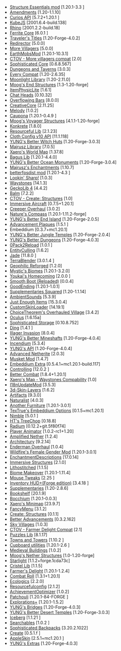 - [Structure Essentials mod](https://www.curseforge.com/projects/832882) [1.20.1-3.3
]
- [Amendments](https://www.curseforge.com/projects/896746) [1.20-1.1.10]
- [Curios API](https://www.curseforge.com/projects/309927) [5.7.2+1.20.1
]
- [KubeJS](https://www.curseforge.com/projects/238086) [2001.6.4-build.138]
- [Rhino](https://www.curseforge.com/projects/416294) [2001.2.2-build.18]
- [Ferrite Core](https://www.curseforge.com/projects/429235) [6.0.1
]
- [Traveler's Titles](https://www.curseforge.com/projects/504908) [1.20-Forge-4.0.2]
- [Redirector](https://www.curseforge.com/projects/877289) [5.0.0]
- [More Villagers](https://www.curseforge.com/projects/484954) [5.0.0]
- [EarthMobsMod](https://www.curseforge.com/projects/913527) [1.20.1-10.3.1]
- [CTOV - More villagers compat](https://modrinth.com/mod/fyGliXG0) [2.0]
- [Sophisticated Core](https://www.curseforge.com/projects/618298) [0.6.8.567]
- [Dungeons and Taverns](https://www.curseforge.com/projects/853794) [3.0.3]
- [Every Compat](https://www.curseforge.com/minecraft/mc-mods/every-compat) [1.20-2.6.35]
- [Moonlight Library](https://www.curseforge.com/projects/499980) [1.20-2.11.0]
- [Moog's End Structures](https://www.curseforge.com/projects/892382) [1.3-1.20-forge]
- [ItemPhysicLite](https://www.curseforge.com/projects/270441) [1.6.1]
- [Chat Heads](https://www.curseforge.com/projects/407206) [0.10.32]
- [Overflowing Bars](https://www.curseforge.com/projects/852662) [8.0.0]
- [CreativeCore](https://www.curseforge.com/projects/257814) [2.11.25]
- [Melody](https://www.curseforge.com/projects/938643) [1.0.2]
- [Caupona](https://www.curseforge.com/projects/656147) [1.20.1-0.4.9
]
- [Moog's Voyager Structures](https://www.curseforge.com/projects/656977) [4.1.1-1.20-forge]
- [Konkrete](https://www.curseforge.com/projects/410295) [1.8.0]
- [Resourceful Lib](https://www.curseforge.com/projects/570073) [2.1.23]
- [Cloth Config v10 API](https://www.curseforge.com/projects/348521) [11.1.118]
- [YUNG's Better Witch Huts](https://www.curseforge.com/projects/631401) [1.20-Forge-3.0.3]
- [Majrusz Library](https://www.curseforge.com/projects/437409) [7.0.5]
- [Xaero's World Map](https://www.curseforge.com/projects/317780) [1.37.8]
- [Bagus Lib](https://www.curseforge.com/projects/866533) [1.20.1-4.4.0]
- [YUNG's Better Ocean Monuments](https://www.curseforge.com/projects/689238) [1.20-Forge-3.0.4]
- [Majrusz's Enchantments](https://www.curseforge.com/projects/417439) [1.10.7]
- [betterfpsdist mod](https://www.curseforge.com/projects/551520) [1.20.1-4.3
]
- [Lookin' Sharp!](https://www.curseforge.com/projects/909071) [1.0.3]
- [Waystones](https://www.curseforge.com/projects/245755) [14.1.3]
- [GeckoLib 4](https://www.curseforge.com/projects/388172) [4.4.2]
- [Balm](https://www.curseforge.com/projects/531761) [7.2.2]
- [CTOV - Create: Structures](https://modrinth.com/mod/l9fldtN4) [1.0]
- [Immersive Aircraft](https://www.curseforge.com/projects/666014) [0.7.5+1.20.1]
- [Creeper Overhaul](https://www.curseforge.com/projects/561625) [3.0.2]
- [Nature's Compass](https://www.curseforge.com/projects/252848) [1.20.1-1.11.2-forge]
- [YUNG's Better End Island](https://www.curseforge.com/projects/901344) [1.20-Forge-2.0.5]
- [Advancement Plaques](https://www.curseforge.com/projects/499826) [1.5.1
]
- Embeddium [0.3.7+mc1.20.1]
- [YUNG's Better Jungle Temples](https://www.curseforge.com/projects/897669) [1.20-Forge-2.0.4]
- [YUNG's Better Dungeons](https://www.curseforge.com/projects/510089) [1.20-Forge-4.0.3]
- [0Pack2Reload](https://www.curseforge.com/projects/923755) [1.0.1
]
- [EntityCulling](https://modrinth.com/mod/NNAgCjsB) [1.6.2]
- [Jade](https://www.curseforge.com/projects/324717) [11.8.0
]
- [TerraBlender](https://www.curseforge.com/projects/563928) [3.0.1.4
]
- [Geophilic Reforged](https://www.curseforge.com/projects/936730) [1.2.0]
- [Mystic's Biomes](https://www.curseforge.com/projects/397962) [1.20.1-3.2.0]
- [Youkai's Homecoming](https://www.curseforge.com/projects/957437) [2.0.0
]
- [Smooth Boot (Reloaded)](https://www.curseforge.com/projects/633412) [0.0.4]
- [GoodEnding](https://www.curseforge.com/projects/690161) [1.20.1-1.0.1]
- [Supplementaries Squared](https://www.curseforge.com/projects/838411) [1.20-1.1.14]
- [AmbientSounds](https://www.curseforge.com/projects/254284) [5.3.9]
- [Just Enough Items](https://www.curseforge.com/projects/238222) [15.3.0.4]
- [CustomSkinLoader](https://www.curseforge.com/projects/286924) [14.19.1]
- [ChoiceTheorem's Overhauled Village](https://www.curseforge.com/projects/623908) [3.4.2]
- [Oculus](https://www.curseforge.com/projects/581495) [1.6.15a]
- [Sophisticated Storage](https://www.curseforge.com/projects/619320) [0.10.8.752]
- [Ding](https://www.curseforge.com/projects/231275) [1.4.1
]
- [Illager Invasion](https://www.curseforge.com/projects/891324) [8.0.4]
- [YUNG's Better Mineshafts](https://www.curseforge.com/projects/389665) [1.20-Forge-4.0.4]
- [Incendium](https://www.curseforge.com/projects/591388) [5.3.4]
- [YUNG's API](https://www.curseforge.com/projects/421850) [1.20-Forge-4.0.4]
- [Advanced Netherite](https://www.curseforge.com/projects/495336) [2.0.3]
- [Musket Mod](https://www.curseforge.com/projects/354562) [1.4.7]
- [Embeddium Extra](https://curseforge.com/minecraft/mc-mods/rubidium-extra) [0.5.4.1+mc1.20.1-build.117]
- [Controlling](https://www.curseforge.com/projects/250398) [12.0.2
]
- [Better Combat](https://www.curseforge.com/projects/639842) [1.8.4+1.20.1]
- [Xaero's Map - Waystones Compability](https://www.curseforge.com/projects/887484) [1.0]
- [I18nUpdateMod](https://www.curseforge.com/projects/297404) [3.5.3]
- [3d-Skin-Layers](https://modrinth.com/mod/zV5r3pPn) [1.6.2]
- [Artifacts](https://www.curseforge.com/projects/312353) [9.3.0]
- [Naturalist](https://www.curseforge.com/projects/627986) [4.0.3]
- [Another Furniture](https://www.curseforge.com/projects/610492) [1.20.1-3.0.1]
- [TexTrue's Embeddium Options](https://www.curseforge.com/projects/910506) [0.1.5+mc1.20.1]
- [Nimble](https://www.curseforge.com/projects/311927) [5.0.1
]
- [HT's TreeChop](https://www.curseforge.com/projects/421377) [0.18.8]
- [Radium](https://www.curseforge.com/projects/570017) [0.12.2+git.5f80f74]
- [Player Animator](https://www.curseforge.com/projects/658587) [1.0.2-rc1+1.20]
- [Amplified Nether](https://www.curseforge.com/projects/552176) [1.2.4]
- [Architectury](https://www.curseforge.com/projects/419699) [9.2.14]
- [Enderman Overhaul](https://www.curseforge.com/projects/574409) [1.0.4]
- [Wildfire's Female Gender Mod](https://www.curseforge.com/projects/481655) [1.20.1-3.0.1]
- [EnchantmentDescriptions](https://www.curseforge.com/projects/250419) [17.0.14]
- [Immersive Structures](https://modrinth.com/mod/CVBAErky) [2.1.0]
- [Lithostitched](https://www.curseforge.com/projects/936015) [1.1.5]
- [Biome Makeover](https://www.curseforge.com/projects/567709) [1.20.1-1.11.4]
- [Mouse Tweaks](https://www.curseforge.com/projects/60089) [2.25
]
- [Inventory HUD+(Forge edition)](https://www.curseforge.com/projects/357540) [3.4.18
]
- [Supplementaries](https://www.curseforge.com/projects/412082) [1.20-2.8.6]
- [Bookshelf](https://www.curseforge.com/projects/228525) [20.1.9]
- [Bocchium](https://www.curseforge.com/projects/905450) [1.20.1-0.0.3]
- [Xaero's Minimap](https://www.curseforge.com/projects/263420) [23.9.7]
- [FancyMenu](https://www.curseforge.com/projects/367706) [3.1.2]
- [Create: Structures](https://modrinth.com/mod/IAnP4np7) [0.1.1]
- [Better Advancements](https://www.curseforge.com/projects/272515) [0.3.2.162]
- [Sky Villages](https://www.curseforge.com/projects/545467) [1.0.3]
- [CTOV - Farmer Delight Compat](https://modrinth.com/mod/CdRC4fyI) [2.1]
- [Puzzles Lib](https://www.curseforge.com/projects/495476) [8.1.17]
- [Towns and Towers](https://www.curseforge.com/projects/626761) [1.10.2
]
- [Cupboard utilities](https://www.curseforge.com/projects/326652) [1.20.1-2.6
]
- [Medieval Buildings](https://modrinth.com/mod/sc9lpPiU) [1.0.2]
- [Moog's Nether Structures](https://www.curseforge.com/projects/967466) [1.0-1.20-forge]
- [Starlight](https://www.curseforge.com/projects/526854) [1.1.2+forge.1cda73c]
- [Cristel Lib](https://www.curseforge.com/projects/856996) [1.1.5]
- [Farmer's Delight](https://www.curseforge.com/projects/398521) [1.20.1-1.2.4]
- [Combat Roll](https://www.curseforge.com/projects/678036) [1.3.1+1.20.1]
- [Ecologics](https://www.curseforge.com/projects/570463) [2.2.0]
- [Resourcefulconfig](https://www.curseforge.com/projects/714059) [2.1.2]
- [AchievementOptimizer](https://www.curseforge.com/projects/912788) [1.0.2]
- [Patchouli](https://www.curseforge.com/projects/306770) [1.20.1-84-FORGE
]
- [Explorations+](https://www.curseforge.com/projects/550247) [1.20.1-1.5.2]
- [YUNG's Bridges](https://www.curseforge.com/projects/536660) [1.20-Forge-4.0.3]
- [YUNG's Better Desert Temples](https://www.curseforge.com/projects/631016) [1.20-Forge-3.0.3]
- [Iceberg](https://www.curseforge.com/projects/520110) [1.1.21
]
- [Searchables](https://www.curseforge.com/projects/858542) [1.0.2
]
- [Sophisticated Backpacks](https://www.curseforge.com/projects/422301) [3.20.2.1022]
- [Create](https://www.curseforge.com/projects/328085) [0.5.1.f
]
- [AppleSkin](https://www.curseforge.com/projects/248787) [2.5.1+mc1.20.1
]
- [YUNG's Extras](https://www.curseforge.com/projects/480006) [1.20-Forge-4.0.3]
